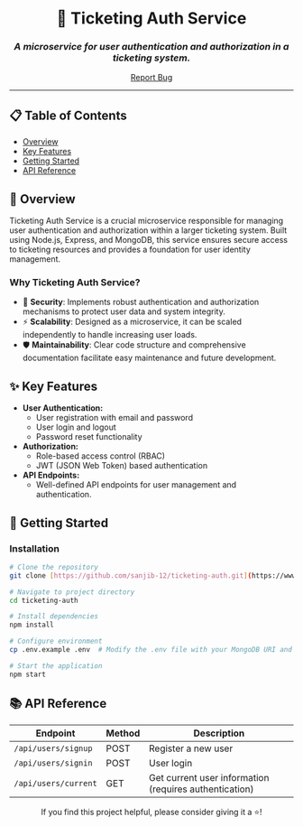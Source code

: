<div align="center">

# 🚀 Ticketing Auth Service

### *A microservice for user authentication and authorization in a ticketing system.*


[Report Bug](https://github.com/sanjib-12/ticketing-auth/issues) 

</div>

---

## 📋 Table of Contents

- [Overview](#-overview)
- [Key Features](#-key-features)
- [Getting Started](#-getting-started)
- [API Reference](#-api-reference)


## 📖 Overview

Ticketing Auth Service is a crucial microservice responsible for managing user authentication and authorization within a larger ticketing system. Built using Node.js, Express, and MongoDB, this service ensures secure access to ticketing resources and provides a foundation for user identity management.

### Why Ticketing Auth Service?

- 🎯 **Security**: Implements robust authentication and authorization mechanisms to protect user data and system integrity.
- ⚡ **Scalability**: Designed as a microservice, it can be scaled independently to handle increasing user loads.
- 🛡️ **Maintainability**: Clear code structure and comprehensive documentation facilitate easy maintenance and future development.

## ✨ Key Features

- **User Authentication:**
    - User registration with email and password
    - User login and logout
    - Password reset functionality
- **Authorization:**
    - Role-based access control (RBAC)
    - JWT (JSON Web Token) based authentication
- **API Endpoints:**
    - Well-defined API endpoints for user management and authentication.


## 🚀 Getting Started

### Installation

```bash
# Clone the repository
git clone [https://github.com/sanjib-12/ticketing-auth.git](https://www.google.com/search?q=https://github.com/sanjib-12/ticketing-auth.git)

# Navigate to project directory
cd ticketing-auth

# Install dependencies
npm install

# Configure environment
cp .env.example .env  # Modify the .env file with your MongoDB URI and JWT Secret

# Start the application
npm start
````

## 📚 API Reference
| Endpoint | Method | Description |
|----------|--------|-------------|
| `/api/users/signup` | POST | Register a new user |
| `/api/users/signin` | POST | User login |
| `/api/users/current` | GET | Get current user information (requires authentication) |

<div align="center">

If you find this project helpful, please consider giving it a ⭐️!

</div>
